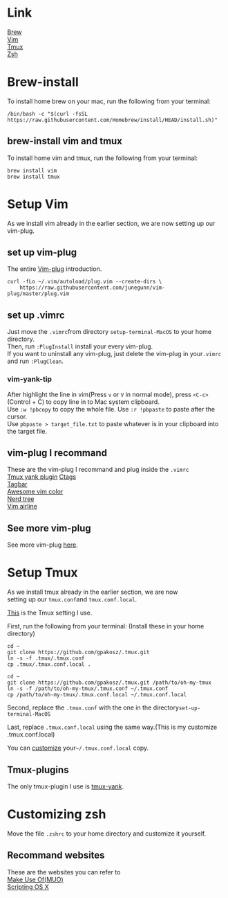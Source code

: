 # Link
[Brew](https://github.com/GINTOAHC/setup-terminal-MacOS/blob/main/README.md#brew-install)  
[Vim](https://github.com/GINTOAHC/setup-terminal-MacOS/blob/main/README.md#setup-vim)  
[Tmux](https://github.com/GINTOAHC/setup-terminal-MacOS/blob/main/README.md#setup-tmux)  
[Zsh](https://github.com/GINTOAHC/setup-terminal-MacOS/blob/main/README.md#customizing-zsh)  
# Brew-install
To install home brew on your mac, run the following from your terminal:
```
/bin/bash -c "$(curl -fsSL https://raw.githubusercontent.com/Homebrew/install/HEAD/install.sh)"
```
## brew-install vim and tmux
To install home vim and tmux, run the following from your terminal:
```
brew install vim
brew install tmux
```
# Setup Vim
As we install vim already in the earlier section, we are now setting up our vim-plug.  
## set up vim-plug
The entire [Vim-plug](https://github.com/junegunn/vim-plug) introduction.  
```
curl -fLo ~/.vim/autoload/plug.vim --create-dirs \
    https://raw.githubusercontent.com/junegunn/vim-plug/master/plug.vim
```
## set up .vimrc
Just move the ```.vimrc```from directory ```setup-terminal-MacOS``` to your home directory.  
Then, run ```:PlugInstall``` install your every vim-plug.  
If you want to uninstall any vim-plug, just delete the vim-plug in your```.vimrc``` and run ```:PlugClean```.  
### vim-yank-tip
After highlight the line in vim(Press ```v``` or ```V``` in normal mode), press ```<C-c>```(Control + C) to copy line in to Mac system clipboard.  
Use ```:w !pbcopy``` to copy the whole file.  Use ```:r !pbpaste``` to paste after the cursor.  
Use ```pbpaste > target_file.txt``` to paste whatever is in your clipboard into the target file.  
## vim-plug I recommand
These are the vim-plug I recommand and plug inside the ```.vimrc```  
[Tmux yank plugin](https://github.com/tmux-plugins/tmux-yank/tree/master)
[Ctags](https://github.com/universal-ctags/ctags)  
[Tagbar](https://github.com/preservim/tagbar)  
[Awesome vim color](https://github.com/rafi/awesome-vim-colorschemes)  
[Nerd tree](https://github.com/scrooloose/nerdtree)  
[Vim airline](https://github.com/vim-airline/vim-airline)  
## See more vim-plug
See more vim-plug [here](https://vimawesome.com).
# Setup Tmux
As we install tmux already in the earlier section, we are now  
setting up our ```tmux.conf```and ```tmux.comf.local```.  
    
[This](https://github.com/gpakosz/.tmux) is the Tmux setting I use.  
    
First, run the following from your terminal: (Install these in your home directory)
```
cd ~
git clone https://github.com/gpakosz/.tmux.git
ln -s -f .tmux/.tmux.conf
cp .tmux/.tmux.conf.local .
```
```
cd ~
git clone https://github.com/gpakosz/.tmux.git /path/to/oh-my-tmux
ln -s -f /path/to/oh-my-tmux/.tmux.conf ~/.tmux.conf
cp /path/to/oh-my-tmux/.tmux.conf.local ~/.tmux.conf.local
```
Second, replace the ```.tmux.conf``` with the one in the directory```set-up-terminal-MacOS```  
    
Last, replace ```.tmux.conf.local``` using the same way.(This is my customize .tmux.conf.local)  
    
You can [customize](https://github.com/gpakosz/.tmux#configuration) your```~/.tmux.conf.local``` copy.  
## Tmux-plugins
The only tmux-plugin I use is [tmux-yank](https://github.com/tmux-plugins/tmux-yank).  
# Customizing zsh
Move the file ```.zshrc``` to your home directory and customize it yourself.
## Recommand websites 
These are the websites you can refer to  
[Make Use Of(MUO)](https://www.makeuseof.com/customize-zsh-prompt-macos-terminal/)  
[Scripting OS X](https://scriptingosx.com/2019/07/moving-to-zsh-06-customizing-the-zsh-prompt/)  
